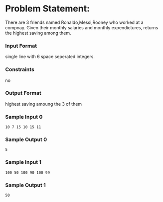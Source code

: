 # Problem Statement:

There are 3 friends named Ronaldo,Messi,Rooney who worked at a compnay. Given their monthly salaries and monthly expendictures, returns the highest saving among them.

### Input Format

single line with 6 space seperated integers.

### Constraints

no

### Output Format

highest saving amoung the 3 of them

### Sample Input 0
```
10 7 15 10 15 11
```
### Sample Output 0
```
5
```
### Sample Input 1
```
100 50 100 90 100 99
```
### Sample Output 1
```
50
```
